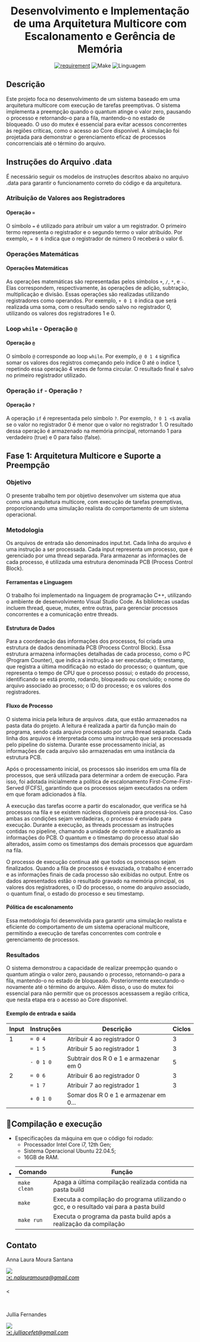 <h1 align="center" font-size="200em"><b>Desenvolvimento e Implementação de uma Arquitetura Multicore com Escalonamento e Gerência de Memória</b></h1>

<div align = "center" >
<!-- imagem -->

[![requirement](https://img.shields.io/badge/IDE-Visual%20Studio%20Code-informational)](https://code.visualstudio.com/docs/?dv=linux64_deb)
![Make](https://img.shields.io/badge/Compilacao-Make-orange)
![Linguagem](https://img.shields.io/badge/Linguagem-C%2B%2B-blue)
</div>

## Descrição

Este projeto foca no desenvolvimento de um sistema baseado em uma arquitetura multicore com execução de tarefas preemptivas. O sistema implementa a preempção quando o quantum atinge o valor zero, pausando o processo e retornando-o para a fila, mantendo-o no estado de bloqueado. O uso do mutex é essencial para evitar acessos concorrentes às regiões críticas, como o acesso ao Core disponível. A simulação foi projetada para demonstrar o gerenciamento eficaz de processos concorrenciais até o término do arquivo.

## Instruções do Arquivo .data

É necessário seguir os modelos de instruções descritos abaixo no arquivo .data para garantir o funcionamento correto do código e da arquitetura.

### Atribuição de Valores aos Registradores

#### Operação `=`  
O símbolo `=` é utilizado para atribuir um valor a um registrador. O primeiro termo representa o registrador e o segundo termo o valor atribuído. Por exemplo, `= 0 6` indica que o registrador de número 0 receberá o valor 6.

### Operações Matemáticas

#### Operações Matemáticas  
As operações matemáticas são representadas pelos símbolos `+`, `/`, `*`, e `-`. Elas correspondem, respectivamente, às operações de adição, subtração, multiplicação e divisão. Essas operações são realizadas utilizando registradores como operandos. Por exemplo, `+ 0 1 0` indica que será realizada uma soma, com o resultado sendo salvo no registrador 0, utilizando os valores dos registradores 1 e 0.

### Loop `while` - Operação `@`

#### Operação `@`  
O símbolo `@` corresponde ao loop `while`. Por exemplo, `@ 0 1 4` significa somar os valores dos registros começando pelo índice 0 até o índice 1, repetindo essa operação 4 vezes de forma circular. O resultado final é salvo no primeiro registrador utilizado.

### Operação `if` - Operação `?`

#### Operação `?`  
A operação `if` é representada pelo símbolo `?`. Por exemplo, `? 0 1 <$` avalia se o valor no registrador 0 é menor que o valor no registrador 1. O resultado dessa operação é armazenado na memória principal, retornando 1 para verdadeiro (true) e 0 para falso (false).

## Fase 1: Arquitetura Multicore e Suporte a Preempção

### Objetivo

O presente trabalho tem por objetivo desenvolver um sistema que atua como uma arquitetura multicore, com execução de tarefas preemptivas, proporcionando uma simulação realista do comportamento de um sistema operacional.

### Metodologia

Os arquivos de entrada são denominados input.txt. Cada linha do arquivo é uma instrução a ser processada. Cada input representa um processo, que é gerenciado por uma thread separada. Para armazenar as informações de cada processo, é utilizada uma estrutura denominada PCB (Process Control Block). 

#### Ferramentas e Linguagem  
O trabalho foi implementado na linguagem de programação C++, utilizando o ambiente de desenvolvimento Visual Studio Code. As bibliotecas usadas incluem thread, queue, mutex, entre outras, para gerenciar processos concorrentes e a comunicação entre threads.

#### Estrutura de Dados  
Para a coordenação das informações dos processos, foi criada uma estrutura de dados denominada PCB (Process Control Block). Essa estrutura armazena informações detalhadas de cada processo, como o PC (Program Counter), que indica a instrução a ser executada; o timestamp, que registra a última modificação no estado do processo; o quantum, que representa o tempo de CPU que o processo possui; o estado do processo, identificando se está pronto, rodando, bloqueado ou concluído; o nome do arquivo associado ao processo; o ID do processo; e os valores dos registradores.

#### Fluxo de Processo  
O sistema inicia pela leitura de arquivos .data, que estão armazenados na pasta data do projeto. A leitura é realizada a partir da função main do programa, sendo cada arquivo processado por uma thread separada. Cada linha dos arquivos é interpretada como uma instrução que será processada pelo pipeline do sistema. Durante esse processamento inicial, as informações de cada arquivo são armazenadas em uma instância da estrutura PCB.

Após o processamento inicial, os processos são inseridos em uma fila de processos, que será utilizada para determinar a ordem de execução. Para isso, foi adotada inicialmente a política de escalonamento First-Come-First-Served (FCFS), garantindo que os processos sejam executados na ordem em que foram adicionados à fila.

A execução das tarefas ocorre a partir do escalonador, que verifica se há processos na fila e se existem núcleos disponíveis para processá-los. Caso ambas as condições sejam verdadeiras, o processo é enviado para execução. Durante a execução, as threads processam as instruções contidas no pipeline, chamando a unidade de controle e atualizando as informações do PCB. O quantum e o timestamp do processo atual são alterados, assim como os timestamps dos demais processos que aguardam na fila. 

O processo de execução continua até que todos os processos sejam finalizados. Quando a fila de processos é esvaziada, o trabalho é encerrado e as informações finais de cada processo são exibidas no output. Entre os dados apresentados estão o resultado gravado na memória principal, os valores dos registradores, o ID do processo, o nome do arquivo associado, o quantum final, o estado do processo e seu timestamp.

#### Pólitica de escalonamento  
Essa metodologia foi desenvolvida para garantir uma simulação realista e eficiente do comportamento de um sistema operacional multicore, permitindo a execução de tarefas concorrentes com controle e gerenciamento de processos.

### Resultados

O sistema demonstrou a capacidade de realizar preempção quando o quantum atingia o valor zero, pausando o processo, retornando-o para a fila, mantendo-o no estado de bloqueado. Posteriormente executando-o novamente até o término do arquivo. Além disso, o uso do mutex foi essencial para não permitir que os processos acessassem a região crítica, que nesta etapa era o acesso ao Core disponível.

#### Exemplo de entrada e saída

| Input | Instruções                                     | Descrição                       | Ciclos |
|-------|------------------------------------------------|--------------------------------|--------|
| 1     | `= 0 4`                                        | Atribuir 4 ao registrador 0       | 3      |
|       | `= 1 5`                                        | Atribuir 5 ao registrador 1       | 3      |
|       | `- 0 1 0`                                      | Subtrair dos R 0 e 1 e armazenar em 0 | 5      |
| 2     | `= 0 6`                                        | Atribuir 6 ao registrador 0       | 3      |
|       | `= 1 7`                                        | Atribuir 7 ao registrador 1       | 3      |
|       | `+ 0 1 0`                                      | Somar dos R 0 e 1 e armazenar em 0... |        |











## 👾Compilação e execução
* Especificações da máquina em que o código foi rodado:
  * Processador Intel Core i7, 12th Gen;
  * Sistema Operacional Ubuntu 22.04.5;
  * 16GB de RAM.
* | Comando                |  Função                                                                                           |                     
  | -----------------------| ------------------------------------------------------------------------------------------------- |
  |  `make clean`          | Apaga a última compilação realizada contida na pasta build                                        |
  |  `make`                | Executa a compilação do programa utilizando o gcc, e o resultado vai para a pasta build           |
  |  `make run`            | Executa o programa da pasta build após a realização da compilação                                 |


## Contato
<div>
 <p align="justify"> Anna Laura Moura Santana</p>
 <a href="https://t.me/">
 <img align="center" src="https://img.shields.io/badge/Telegram-2CA5E0?style=for-the-badge&logo=telegram&logoColor=white"/> 
 </div>
<a style="color:black" href="mailto:nalauramoura@gmail.com?subject=[GitHub]%20Source%20Dynamic%20Lists">
✉️ <i>nalauramoura@gmail.com</i>
</a>

<
<div>
 <br><p align="justify"> Jullia Fernandes</p>
 <a href="https://t.me/JulliaFernandes">
 <img align="center" src="https://img.shields.io/badge/Telegram-2CA5E0?style=for-the-badge&logo=telegram&logoColor=white"/> 
 </div>
<a style="color:black" href="mailto:julliacefet@gmail.com?subject=[GitHub]%20Source%20Dynamic%20Lists">
✉️ <i>julliacefet@gmail.com</i>
</a>

